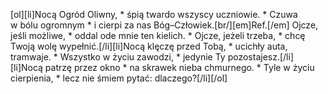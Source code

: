 [ol][li]Nocą Ogród Oliwny, * śpią twardo wszyscy uczniowie. * Czuwa w bólu ogromnym * i cierpi za nas Bóg–Człowiek.[br/][em]Ref.[/em] Ojcze, jeśli możliwe, * oddal ode mnie ten kielich. * Ojcze, jeżeli trzeba, * chcę Twoją wolę wypełnić.[/li][li]Nocą klęczę przed Tobą, * ucichły auta, tramwaje. * Wszystko w życiu zawodzi, * jedynie Ty pozostajesz.[/li][li]Nocą patrzę przez okno * na skrawek nieba chmurnego. * Tyle w życiu cierpienia, * lecz nie śmiem pytać: dlaczego?[/li][/ol]